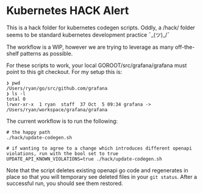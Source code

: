 # Kubernetes HACK Alert

This is a hack folder for kubernetes codegen scripts. Oddly, a /hack/ folder seems to be standard kubernetes development practice ¯\_(ツ)\_/¯

The workflow is a WIP, however we are trying to leverage as many off-the-shelf patterns as possible.

For these scripts to work, your local GOROOT/src/grafana/grafana must point to this git checkout. For my setup this is:

```
❯ pwd
/Users/ryan/go/src/github.com/grafana
❯ ls -l
total 0
lrwxr-xr-x  1 ryan  staff  37 Oct  5 09:34 grafana -> /Users/ryan/workspace/grafana/grafana
```

The current workflow is to run the following:

```shell
# the happy path
./hack/update-codegen.sh

# if wanting to agree to a change which introduces different openapi violations, run with the bool set to true
UPDATE_API_KNOWN_VIOLATIONS=true ./hack/update-codegen.sh
```

Note that the script deletes existing openapi go code and regenerates in place so that you will temporary see
deleted files in your `git status`. After a successful run, you should see them restored.
